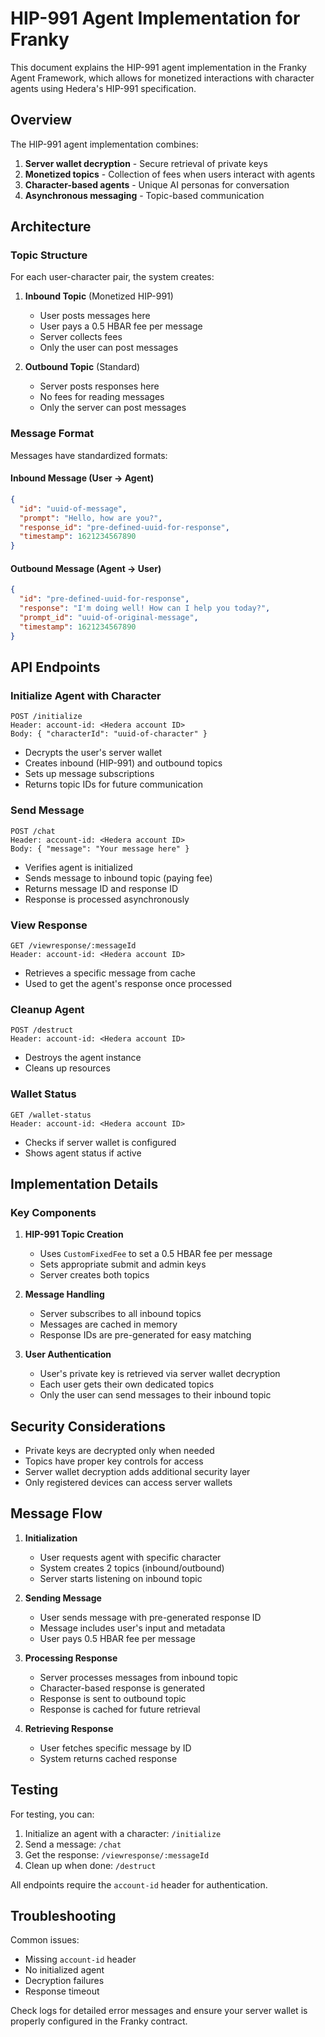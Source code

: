 # HIP-991 Agent Implementation for Franky

This document explains the HIP-991 agent implementation in the Franky Agent Framework, which allows for monetized interactions with character agents using Hedera's HIP-991 specification.

## Overview

The HIP-991 agent implementation combines:

1. **Server wallet decryption** - Secure retrieval of private keys
2. **Monetized topics** - Collection of fees when users interact with agents
3. **Character-based agents** - Unique AI personas for conversation
4. **Asynchronous messaging** - Topic-based communication

## Architecture

### Topic Structure

For each user-character pair, the system creates:

1. **Inbound Topic** (Monetized HIP-991)
   - User posts messages here
   - User pays a 0.5 HBAR fee per message
   - Server collects fees
   - Only the user can post messages

2. **Outbound Topic** (Standard)
   - Server posts responses here
   - No fees for reading messages
   - Only the server can post messages

### Message Format

Messages have standardized formats:

#### Inbound Message (User → Agent)
```json
{
  "id": "uuid-of-message",
  "prompt": "Hello, how are you?",
  "response_id": "pre-defined-uuid-for-response",
  "timestamp": 1621234567890
}
```

#### Outbound Message (Agent → User)
```json
{
  "id": "pre-defined-uuid-for-response",
  "response": "I'm doing well! How can I help you today?",
  "prompt_id": "uuid-of-original-message",
  "timestamp": 1621234567890
}
```

## API Endpoints

### Initialize Agent with Character
```
POST /initialize
Header: account-id: <Hedera account ID>
Body: { "characterId": "uuid-of-character" }
```
- Decrypts the user's server wallet
- Creates inbound (HIP-991) and outbound topics
- Sets up message subscriptions
- Returns topic IDs for future communication

### Send Message
```
POST /chat
Header: account-id: <Hedera account ID>
Body: { "message": "Your message here" }
```
- Verifies agent is initialized
- Sends message to inbound topic (paying fee)
- Returns message ID and response ID
- Response is processed asynchronously

### View Response
```
GET /viewresponse/:messageId
Header: account-id: <Hedera account ID>
```
- Retrieves a specific message from cache
- Used to get the agent's response once processed

### Cleanup Agent
```
POST /destruct
Header: account-id: <Hedera account ID>
```
- Destroys the agent instance
- Cleans up resources

### Wallet Status
```
GET /wallet-status
Header: account-id: <Hedera account ID>
```
- Checks if server wallet is configured
- Shows agent status if active

## Implementation Details

### Key Components

1. **HIP-991 Topic Creation**
   - Uses `CustomFixedFee` to set a 0.5 HBAR fee per message
   - Sets appropriate submit and admin keys
   - Server creates both topics

2. **Message Handling**
   - Server subscribes to all inbound topics
   - Messages are cached in memory
   - Response IDs are pre-generated for easy matching

3. **User Authentication**
   - User's private key is retrieved via server wallet decryption
   - Each user gets their own dedicated topics
   - Only the user can send messages to their inbound topic

## Security Considerations

- Private keys are decrypted only when needed
- Topics have proper key controls for access
- Server wallet decryption adds additional security layer
- Only registered devices can access server wallets

## Message Flow

1. **Initialization**
   - User requests agent with specific character
   - System creates 2 topics (inbound/outbound)
   - Server starts listening on inbound topic

2. **Sending Message**
   - User sends message with pre-generated response ID
   - Message includes user's input and metadata
   - User pays 0.5 HBAR fee per message

3. **Processing Response**
   - Server processes messages from inbound topic
   - Character-based response is generated
   - Response is sent to outbound topic
   - Response is cached for future retrieval

4. **Retrieving Response**
   - User fetches specific message by ID
   - System returns cached response

## Testing

For testing, you can:

1. Initialize an agent with a character: `/initialize`
2. Send a message: `/chat`
3. Get the response: `/viewresponse/:messageId`
4. Clean up when done: `/destruct`

All endpoints require the `account-id` header for authentication.

## Troubleshooting

Common issues:

- Missing `account-id` header
- No initialized agent
- Decryption failures
- Response timeout

Check logs for detailed error messages and ensure your server wallet is properly configured in the Franky contract. 